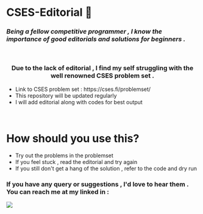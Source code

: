 # CSES-Editorial 🧠

### *Being a fellow competitive programmer , I know the importance of good editorials and solutions for beginners .*

<p>&nbsp;</p>

<h3 align="center">Due to the lack of editorial , I find my self struggling with the well renowned CSES problem set .</h3>

<ul>
	<li>Link to CSES problem set : https://cses.fi/problemset/</li>
	<li>This repository will be updated regularly</li>
	<li>I will add editorial along with codes for best output</li>
</ul>

<p>&nbsp;</p>

# How should you use this?

<ul>
	<li>Try out the problems in the problemset</li>
	<li>If you feel stuck , read the editorial and try again</li>
	<li>If you still don't get a hang of the solution , refer to the code and dry run</li>
</ul>

<h3> If you have any query or suggestions , I'd love to hear them . You can reach me at my linked in :</h3>
<a href="https://www.linkedin.com/in/prakhar-rai-69095618b/" target="blank"><img src="https://img.icons8.com/color/50/000000/linkedin.png" /></a>
